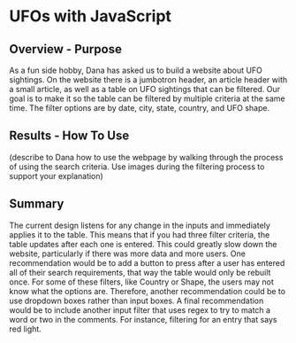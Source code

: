 # UFOs with JavaScript

## Overview - Purpose

As a fun side hobby, Dana has asked us to build a website about UFO sightings. On the website there is a jumbotron header, an article header with a small article, as well as a table on UFO sightings that can be filtered. Our goal is to make it so the table can be filtered by multiple criteria at the same time. The filter options are by date, city, state, country, and UFO shape. 

## Results - How To Use

(describe to Dana how to use the webpage by walking through the process of using the search criteria. Use images during the filtering process to support your explanation)

## Summary

The current design listens for any change in the inputs and immediately applies it to the table. This means that if you had three filter criteria, the table updates after each one is entered. This could greatly slow down the website, particularly if there was more data and more users. One recommendation would be to add a button to press after a user has entered all of their search requirements, that way the table would only be rebuilt once. For some of these filters, like Country or Shape, the users may not know what the options are. Therefore, another recommendation could be to use dropdown boxes rather than input boxes. A final recommendation would be to include another input filter that uses regex to try to match a word or two in the comments. For instance, filtering for an entry that says red light. 
